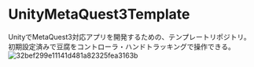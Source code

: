 # UnityMetaQuest3Template
UnityでMetaQuest3対応アプリを開発するための、テンプレートリポジトリ。初期設定済みで豆腐をコントローラ・ハンドトラッキングで操作できる。  
![32bef299e11141d481a82325fea3163b](https://github.com/saitocastel1900/UnityMetaQuest3Template/assets/96648305/24fa63fb-0c74-4add-bad9-6e37cc317f88)

